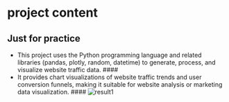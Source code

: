 # project content #

## Just for practice ##
- This project uses the Python programming language and related libraries (pandas, plotly, random, datetime) to generate, process, and visualize website traffic data. ####
- It provides chart visualizations of website traffic trends and user conversion funnels, making it suitable for website analysis or marketing data visualization. ####
![result1](https://github.com/user-attachments/assets/19a1bbec-2b69-45b7-8c02-c7d027deafad)
